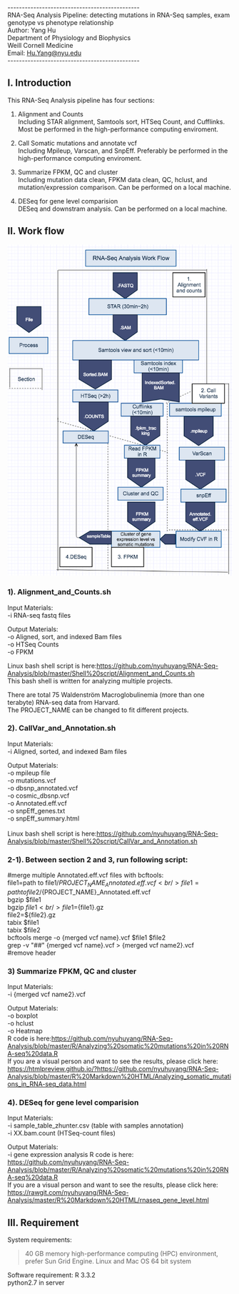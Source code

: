 ----------------------------------------------<br />
RNA-Seq Analysis Pipeline: detecting mutations in RNA-Seq samples, exam genotype vs phenotype relationship<br />
Author: Yang Hu<br />
Department of Physiology and Biophysics<br />
Weill Cornell Medicine<br />
Email: Hu.Yang@nyu.edu<br />
----------------------------------------------<br />

## I. Introduction

This RNA-Seq Analysis pipeline has four sections:

1) Alignment and Counts<br />
Including STAR alignment, Samtools sort, HTSeq Count, and Cufflinks. Most be performed in the high-performance computing enviroment.

2) Call Somatic mutations and annotate vcf<br />
Including Mpileup, Varscan, and SnpEff. Preferably be performed in the high-performance computing enviroment.

3) Summarize FPKM, QC and cluster<br />
Including mutation data clean, FPKM data clean, QC, hclust, and mutation/expression comparison. Can be performed on a local machine.

4) DESeq for gene level comparision<br />
DESeq and downstram analysis. Can be performed on a local machine.


## II. Work flow

![plot of chunk Flow_work](vignettes/Flow_work.png)


### 1). Alignment_and_Counts.sh

  Input Materials:<br />
  -i RNA-seq fastq files<br />
  
  Output Materials:<br />
  -o Aligned, sort, and indexed Bam files<br />
  -o HTSeq Counts<br />
  -o FPKM<br />
  
  Linux bash shell script is here:https://github.com/nyuhuyang/RNA-Seq-Analysis/blob/master/Shell%20script/Alignment_and_Counts.sh<br />
  This bash shell is written for analyzing multiple projects.
  
  There are total 75 Waldenström Macroglobulinemia (more than one terabyte) RNA-seq data from Harvard.<br />
  The PROJECT_NAME can be changed to fit different projects.
  
###  2). CallVar_and_Annotation.sh

  Input Materials:<br />
  -i Aligned, sorted, and indexed Bam files<br />
  
  Output Materials:<br />
  -o mpileup file<br />
  -o mutations.vcf<br />
  -o dbsnp_annotated.vcf<br />
  -o cosmic_dbsnp.vcf<br />
  -o Annotated.eff.vcf<br />
  -o snpEff_genes.txt<br />
  -o snpEff_summary.html<br />
  <br />
  Linux bash shell script is here:https://github.com/nyuhuyang/RNA-Seq-Analysis/blob/master/Shell%20script/CallVar_and_Annotation.sh
  
### 2-1). Between section 2 and 3, run following script:
  #merge multiple Annotated.eff.vcf files with bcftools:<br />
  file1=path to file1/${PROJECT_NAME}_Annotated.eff.vcf<br />
  file1=path to file2/${PROJECT_NAME}_Annotated.eff.vcf<br />
  bgzip $file1<br />
  bgzip $file1<br />
  file1=${file1}.gz<br />
  file2=${file2}.gz<br />
  tabix $file1<br />
  tabix $file2<br />
  bcftools merge -o {merged vcf name}.vcf $file1 $file2<br />
  grep -v "##" {merged vcf name}.vcf > {merged vcf name2}.vcf<br /> #remove header

    
### 3) Summarize FPKM, QC and cluster
   Input Materials:<br />
  -i {merged vcf name2}.vcf<br />
  
  Output Materials:<br />
  -o boxplot<br />
  -o hclust<br />
  -o Heatmap<br />
  R code is here:https://github.com/nyuhuyang/RNA-Seq-Analysis/blob/master/R/Analyzing%20somatic%20mutations%20in%20RNA-seq%20data.R<br />
  If you are a visual person and want to see the results, please click here: https://htmlpreview.github.io/?https://github.com/nyuhuyang/RNA-Seq-Analysis/blob/master/R%20Markdown%20HTML/Analyzing_somatic_mutations_in_RNA-seq_data.html
  
### 4). DESeq for gene level comparision
   Input Materials:<br />
  -i sample_table_zhunter.csv (table with samples annotation)<br />
  -i XX.bam.count (HTSeq-count files)<br />
  
  Output Materials:<br />
  -i gene expression analysis
  R code is here: https://github.com/nyuhuyang/RNA-Seq-Analysis/blob/master/R/Analyzing%20somatic%20mutations%20in%20RNA-seq%20data.R<br />
  If you are a visual person and want to see the results, please click here: https://rawgit.com/nyuhuyang/RNA-Seq-Analysis/master/R%20Markdown%20HTML/rnaseq_gene_level.html

 ## III. Requirement
  
  System requirements:
  >40 GB memory high-performance computing (HPC) environment, prefer Sun Grid Engine.
  Linux and Mac OS 64 bit system
  
  Software requirement:
  R 3.3.2<br />
  python2.7 in server
